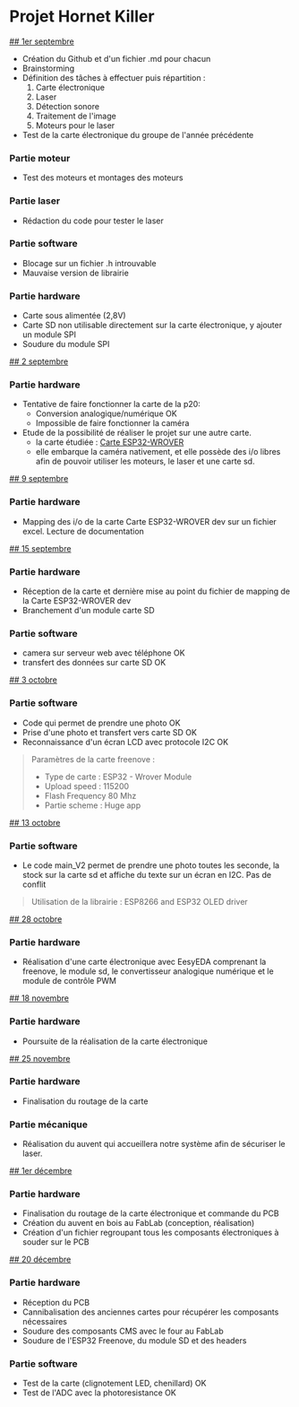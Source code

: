# Projet Hornet Killer 

<u>## 1er septembre</u>
- Création du Github et d'un fichier .md pour chacun
- Brainstorming
- Définition des tâches à effectuer puis répartition :
  1. Carte électronique
  2. Laser
  3. Détection sonore
  4. Traitement de l'image 
  5. Moteurs pour le laser
- Test de la carte électronique du groupe de l'année précédente

### Partie moteur 
- Test des moteurs et montages des moteurs

### Partie laser 
- Rédaction du code pour tester le laser

### Partie software 
- Blocage sur un fichier .h introuvable
- Mauvaise version de librairie

### Partie hardware
- Carte sous alimentée (2,8V)
- Carte SD non utilisable directement sur la carte électronique, y ajouter un module SPI
- Soudure du module SPI

<u>## 2 septembre</u>

### Partie hardware
- Tentative de faire fonctionner la carte de la p20:
  - Conversion analogique/numérique OK
  - Impossible de faire fonctionner la caméra
- Etude de la possibilité de réaliser le projet sur une autre carte.
  - la carte étudiée : [Carte ESP32-WROVER](https://fr.aliexpress.com/item/1005004552128137.html?spm=a2g0o.order_list.0.0.66fb5e5b0Gbgdr&gatewayAdapt=glo2fra)
  - elle embarque la caméra nativement, et elle possède des i/o libres afin de pouvoir utiliser les moteurs, le laser et une carte sd.

<u>## 9 septembre</u>

### Partie hardware 
- Mapping des i/o de la carte Carte ESP32-WROVER dev sur un fichier excel. Lecture de documentation

<u>## 15 septembre</u>

### Partie hardware 
- Réception de la carte et dernière mise au point du fichier de mapping de la Carte ESP32-WROVER dev
- Branchement d'un module carte SD 

### Partie software 
- camera sur serveur web avec téléphone OK
- transfert des données sur carte SD OK

<u>## 3 octobre</u>

### Partie software 
- Code qui permet de prendre une photo OK
- Prise d'une photo et transfert vers carte SD OK
- Reconnaissance d'un écran LCD avec protocole I2C OK

> Paramètres de la carte freenove : 
> - Type de carte : ESP32 - Wrover Module
> - Upload speed : 115200
> - Flash Frequency 80 Mhz
> - Partie scheme : Huge app

<u>## 13 octobre</u>

### Partie software
- Le code main_V2 permet de prendre une photo toutes les seconde, la stock sur la carte sd et affiche du texte sur un écran en I2C. Pas de conflit

> Utilisation de la librairie : ESP8266 and ESP32 OLED driver

<u>## 28 octobre</u>

### Partie hardware
- Réalisation d'une carte électronique avec EesyEDA comprenant la freenove, le module sd, le convertisseur analogique numérique et le module de contrôle PWM

<u>## 18 novembre</u>

### Partie hardware
- Poursuite de la réalisation de la carte électronique

<u>## 25 novembre</u>

### Partie hardware
- Finalisation du routage de la carte

### Partie mécanique
- Réalisation du auvent qui accueillera notre système afin de sécuriser le laser.

<u>## 1er décembre</u>

### Partie hardware
- Finalisation du routage de la carte électronique et commande du PCB
- Création du auvent en bois au FabLab (conception, réalisation)
- Création d'un fichier regroupant tous les composants électroniques à souder sur le PCB

<u>## 20 décembre</u>

### Partie hardware
- Réception du PCB
- Cannibalisation des anciennes cartes pour récupérer les composants nécessaires
- Soudure des composants CMS avec le four au FabLab
- Soudure de l'ESP32 Freenove, du module SD et des headers

### Partie software
- Test de la carte (clignotement LED, chenillard) OK
- Test de l'ADC avec la photoresistance OK